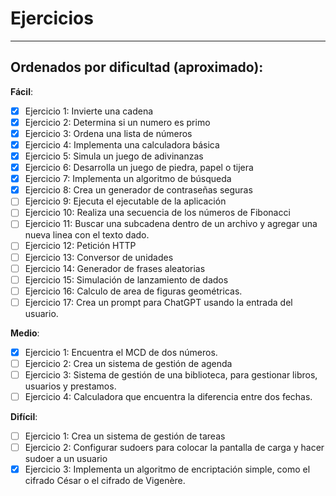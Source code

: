 # Ejercicios
---
## Ordenados por dificultad (aproximado): 

**Fácil**:      
- [x]  Ejercicio 1: Invierte una cadena
- [x]  Ejercicio 2: Determina si un numero es primo
- [x]  Ejercicio 3: Ordena una lista de números
- [x]  Ejercicio 4: Implementa una calculadora básica
- [x]  Ejercicio 5: Simula un juego de adivinanzas
- [x]  Ejercicio 6: Desarrolla un juego de piedra, papel o tijera
- [x]  Ejercicio 7: Implementa un algoritmo de búsqueda
- [x]  Ejercicio 8: Crea un generador de contraseñas seguras
- [ ]  Ejercicio 9: Ejecuta el ejecutable de la aplicación
- [ ]  Ejercicio 10: Realiza una secuencia de los números de Fibonacci
- [ ]  Ejercicio 11: Buscar una subcadena dentro de un archivo y agregar una nueva linea con el texto dado. 
- [ ]  Ejercicio 12: Petición HTTP
- [ ]  Ejercicio 13: Conversor de unidades
- [ ]  Ejercicio 14: Generador de frases aleatorias
- [ ]  Ejercicio 15: Simulación de lanzamiento de dados
- [ ]  Ejercicio 16: Calculo de area de figuras geométricas.
- [ ]  Ejercicio 17: Crea un prompt para ChatGPT usando la entrada del usuario.

**Medio**: 

- [x]  Ejercicio 1: Encuentra el MCD de dos números.
- [ ]  Ejercicio 2: Crea un sistema de gestión de agenda
- [ ]  Ejercicio 3: Sistema de gestión de una biblioteca, para gestionar libros, usuarios y prestamos.
- [ ]  Ejercicio 4: Calculadora que encuentra la diferencia entre dos fechas.

**Difícil**: 

- [ ]  Ejercicio 1: Crea un sistema de gestión de tareas
- [ ]  Ejercicio 2: Configurar sudoers para colocar la pantalla de carga y hacer sudoer a un usuario
- [x]  Ejercicio 3: Implementa un algoritmo de encriptación simple, como el cifrado César o el cifrado de Vigenère.

